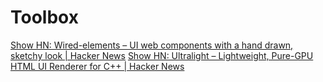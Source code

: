 # Toolbox

[Show HN: Wired-elements – UI web components with a hand drawn, sketchy look | Hacker News](https://news.ycombinator.com/item?id=17146451)
[Show HN: Ultralight – Lightweight, Pure-GPU HTML UI Renderer for C++ | Hacker News](https://news.ycombinator.com/item?id=17733515)
